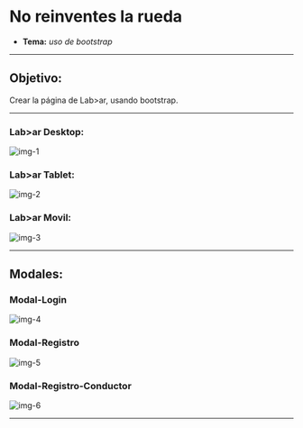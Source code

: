 # No reinventes la rueda
* **Tema:**  _uso de bootstrap_

***
## Objetivo:
Crear la página de Lab>ar, usando bootstrap.

***

### Lab>ar Desktop: 

![img-1](assets/docs/lab-car-desktop.png)

### Lab>ar Tablet: 

![img-2](assets/docs/lab-car-tablet.png)

### Lab>ar Movil: 

![img-3](assets/docs/lab-car-movil.png)

***

## Modales: 

### Modal-Login

![img-4](assets/docs/modal-login.PNG)

### Modal-Registro

![img-5](assets/docs/modal-registro.PNG)

### Modal-Registro-Conductor

![img-6](assets/docs/modal-conductor.PNG)

***
